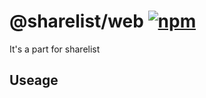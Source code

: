 # @sharelist/web [![npm](https://img.shields.io/npm/v/@sharelist/web.svg)](https://npmjs.com/package/@sharelist/web)

It's a part for sharelist

## Useage
